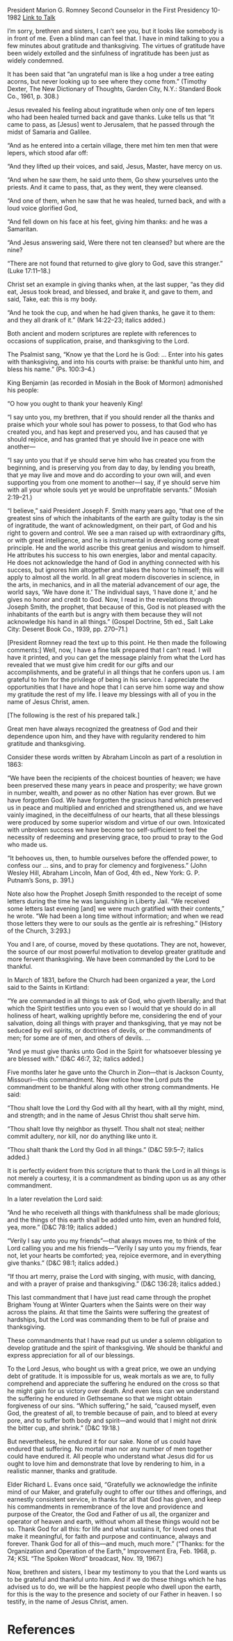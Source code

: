 President Marion G. Romney
Second Counselor in the First Presidency
10-1982
[Link to Talk](https://www.churchofjesuschrist.org/study/general-conference/1982/10/gratitude-and-thanksgiving?lang=eng)

I’m sorry, brethren and sisters, I can’t see you, but it looks like somebody is in front of me. Even a blind man can feel that. I have in mind talking to you a few minutes about gratitude and thanksgiving. The virtues of gratitude have been widely extolled and the sinfulness of ingratitude has been just as widely condemned.

It has been said that “an ungrateful man is like a hog under a tree eating acorns, but never looking up to see where they come from.” (Timothy Dexter, The New Dictionary of Thoughts, Garden City, N.Y.: Standard Book Co., 1961, p. 308.)

Jesus revealed his feeling about ingratitude when only one of ten lepers who had been healed turned back and gave thanks. Luke tells us that “it came to pass, as [Jesus] went to Jerusalem, that he passed through the midst of Samaria and Galilee.

“And as he entered into a certain village, there met him ten men that were lepers, which stood afar off:

“And they lifted up their voices, and said, Jesus, Master, have mercy on us.

“And when he saw them, he said unto them, Go shew yourselves unto the priests. And it came to pass, that, as they went, they were cleansed.

“And one of them, when he saw that he was healed, turned back, and with a loud voice glorified God,

“And fell down on his face at his feet, giving him thanks: and he was a Samaritan.

“And Jesus answering said, Were there not ten cleansed? but where are the nine?

“There are not found that returned to give glory to God, save this stranger.” (Luke 17:11–18.)

Christ set an example in giving thanks when, at the last supper, “as they did eat, Jesus took bread, and blessed, and brake it, and gave to them, and said, Take, eat: this is my body.

“And he took the cup, and when he had given thanks, he gave it to them: and they all drank of it.” (Mark 14:22–23; italics added.)

Both ancient and modern scriptures are replete with references to occasions of supplication, praise, and thanksgiving to the Lord.

The Psalmist sang, “Know ye that the Lord he is God: … Enter into his gates with thanksgiving, and into his courts with praise: be thankful unto him, and bless his name.” (Ps. 100:3–4.)

King Benjamin (as recorded in Mosiah in the Book of Mormon) admonished his people:

“O how you ought to thank your heavenly King!

“I say unto you, my brethren, that if you should render all the thanks and praise which your whole soul has power to possess, to that God who has created you, and has kept and preserved you, and has caused that ye should rejoice, and has granted that ye should live in peace one with another—

“I say unto you that if ye should serve him who has created you from the beginning, and is preserving you from day to day, by lending you breath, that ye may live and move and do according to your own will, and even supporting you from one moment to another—I say, if ye should serve him with all your whole souls yet ye would be unprofitable servants.” (Mosiah 2:19–21.)

“I believe,” said President Joseph F. Smith many years ago, “that one of the greatest sins of which the inhabitants of the earth are guilty today is the sin of ingratitude, the want of acknowledgment, on their part, of God and his right to govern and control. We see a man raised up with extraordinary gifts, or with great intelligence, and he is instrumental in developing some great principle. He and the world ascribe this great genius and wisdom to himself. He attributes his success to his own energies, labor and mental capacity. He does not acknowledge the hand of God in anything connected with his success, but ignores him altogether and takes the honor to himself; this will apply to almost all the world. In all great modern discoveries in science, in the arts, in mechanics, and in all the material advancement of our age, the world says, ‘We have done it.’ The individual says, ‘I have done it,’ and he gives no honor and credit to God. Now, I read in the revelations through Joseph Smith, the prophet, that because of this, God is not pleased with the inhabitants of the earth but is angry with them because they will not acknowledge his hand in all things.” (Gospel Doctrine, 5th ed., Salt Lake City: Deseret Book Co., 1939, pp. 270–71.)

[President Romney read the text up to this point. He then made the following comments:] Well, now, I have a fine talk prepared that I can’t read. I will have it printed, and you can get the message plainly from what the Lord has revealed that we must give him credit for our gifts and our accomplishments, and be grateful in all things that he confers upon us. I am grateful to him for the privilege of being in his service. I appreciate the opportunities that I have and hope that I can serve him some way and show my gratitude the rest of my life. I leave my blessings with all of you in the name of Jesus Christ, amen.

[The following is the rest of his prepared talk.]

Great men have always recognized the greatness of God and their dependence upon him, and they have with regularity rendered to him gratitude and thanksgiving.

Consider these words written by Abraham Lincoln as part of a resolution in 1863:

“We have been the recipients of the choicest bounties of heaven; we have been preserved these many years in peace and prosperity; we have grown in number, wealth, and power as no other Nation has ever grown. But we have forgotten God. We have forgotten the gracious hand which preserved us in peace and multiplied and enriched and strengthened us, and we have vainly imagined, in the deceitfulness of our hearts, that all these blessings were produced by some superior wisdom and virtue of our own. Intoxicated with unbroken success we have become too self-sufficient to feel the necessity of redeeming and preserving grace, too proud to pray to the God who made us.

“It behooves us, then, to humble ourselves before the offended power, to confess our … sins, and to pray for clemency and forgiveness.” (John Wesley Hill, Abraham Lincoln, Man of God, 4th ed., New York: G. P. Putnam’s Sons, p. 391.)

Note also how the Prophet Joseph Smith responded to the receipt of some letters during the time he was languishing in Liberty Jail. “We received some letters last evening [and] we were much gratified with their contents,” he wrote. “We had been a long time without information; and when we read those letters they were to our souls as the gentle air is refreshing.” (History of the Church, 3:293.)

You and I are, of course, moved by these quotations. They are not, however, the source of our most powerful motivation to develop greater gratitude and more fervent thanksgiving. We have been commanded by the Lord to be thankful.

In March of 1831, before the Church had been organized a year, the Lord said to the Saints in Kirtland:

“Ye are commanded in all things to ask of God, who giveth liberally; and that which the Spirit testifies unto you even so I would that ye should do in all holiness of heart, walking uprightly before me, considering the end of your salvation, doing all things with prayer and thanksgiving, that ye may not be seduced by evil spirits, or doctrines of devils, or the commandments of men; for some are of men, and others of devils. …

“And ye must give thanks unto God in the Spirit for whatsoever blessing ye are blessed with.” (D&C 46:7, 32; italics added.)

Five months later he gave unto the Church in Zion—that is Jackson County, Missouri—this commandment. Now notice how the Lord puts the commandment to be thankful along with other strong commandments. He said:

“Thou shalt love the Lord thy God with all thy heart, with all thy might, mind, and strength; and in the name of Jesus Christ thou shalt serve him.

“Thou shalt love thy neighbor as thyself. Thou shalt not steal; neither commit adultery, nor kill, nor do anything like unto it.

“Thou shalt thank the Lord thy God in all things.” (D&C 59:5–7; italics added.)

It is perfectly evident from this scripture that to thank the Lord in all things is not merely a courtesy, it is a commandment as binding upon us as any other commandment.

In a later revelation the Lord said:

“And he who receiveth all things with thankfulness shall be made glorious; and the things of this earth shall be added unto him, even an hundred fold, yea, more.” (D&C 78:19; italics added.)

“Verily I say unto you my friends”—that always moves me, to think of the Lord calling you and me his friends—“Verily I say unto you my friends, fear not, let your hearts be comforted; yea, rejoice evermore, and in everything give thanks.” (D&C 98:1; italics added.)

“If thou art merry, praise the Lord with singing, with music, with dancing, and with a prayer of praise and thanksgiving.” (D&C 136:28; italics added.)

This last commandment that I have just read came through the prophet Brigham Young at Winter Quarters when the Saints were on their way across the plains. At that time the Saints were suffering the greatest of hardships, but the Lord was commanding them to be full of praise and thanksgiving.

These commandments that I have read put us under a solemn obligation to develop gratitude and the spirit of thanksgiving. We should be thankful and express appreciation for all of our blessings.

To the Lord Jesus, who bought us with a great price, we owe an undying debt of gratitude. It is impossible for us, weak mortals as we are, to fully comprehend and appreciate the suffering he endured on the cross so that he might gain for us victory over death. And even less can we understand the suffering he endured in Gethsemane so that we might obtain forgiveness of our sins. “Which suffering,” he said, “caused myself, even God, the greatest of all, to tremble because of pain, and to bleed at every pore, and to suffer both body and spirit—and would that I might not drink the bitter cup, and shrink.” (D&C 19:18.)

But nevertheless, he endured it for our sake. None of us could have endured that suffering. No mortal man nor any number of men together could have endured it. All people who understand what Jesus did for us ought to love him and demonstrate that love by rendering to him, in a realistic manner, thanks and gratitude.

Elder Richard L. Evans once said, “Gratefully we acknowledge the infinite mind of our Maker, and gratefully ought to offer our tithes and offerings, and earnestly consistent service, in thanks for all that God has given, and keep his commandments in remembrance of the love and providence and purpose of the Creator, the God and Father of us all, the organizer and operator of heaven and earth, without whom all these things would not be so. Thank God for all this: for life and what sustains it, for loved ones that make it meaningful, for faith and purpose and continuance, always and forever. Thank God for all of this—and much, much more.” (“Thanks: for the Organization and Operation of the Earth,” Improvement Era, Feb. 1968, p. 74; KSL “The Spoken Word” broadcast, Nov. 19, 1967.)

Now, brethren and sisters, I bear my testimony to you that the Lord wants us to be grateful and thankful unto him. And if we do these things which he has advised us to do, we will be the happiest people who dwell upon the earth, for this is the way to the presence and society of our Father in heaven. I so testify, in the name of Jesus Christ, amen.

# References
